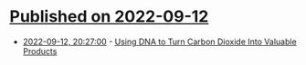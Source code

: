 # [Published on 2022-09-12](index.md)

* [2022-09-12, 20:27:00](https://soylentnews.org/article.pl?sid=22/09/12/008215&from=rss) - [Using DNA to Turn Carbon Dioxide Into Valuable Products](https://soylentnews.org/article.pl?sid=22/09/12/008215&from=rss)
